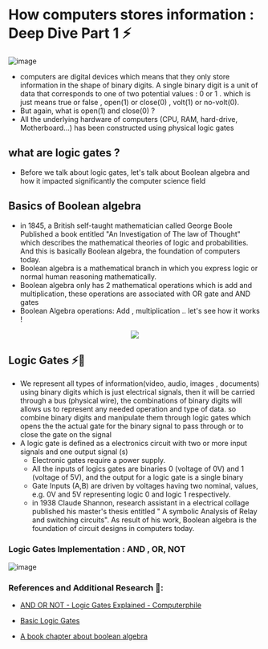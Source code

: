 # How computers stores information : Deep Dive Part 1 ⚡

![image](https://user-images.githubusercontent.com/50620277/120699242-d3b7d980-c4b8-11eb-8159-49daa5f5ee99.png)

- computers are digital devices which means that they only store information in the shape of binary digits. 
A single binary digit is a unit of data that corresponds to one of two potential values : 0 or 1 . which is just means true or false ,
open(1) or close(0) , volt(1) or no-volt(0).
- But again, what is open(1) and close(0) ?
- All the underlying hardware of computers (CPU, RAM, hard-drive, Motherboard...) has been constructed using physical logic gates

## what are logic gates ?
- Before we talk about logic gates, let's talk about Boolean algebra and how it impacted significantly the computer science field

## Basics of Boolean algebra 
- in 1845, a British self-taught mathematician called George Boole Published a book entitled "An Investigation of The law of Thought" which describes the mathematical theories of logic and probabilities. And this is basically Boolean algebra, the foundation of computers today.
- Boolean algebra is a mathematical branch in which you express logic or normal human reasoning mathematically. 
- Boolean algebra only has 2 mathematical operations which is add and multiplication, these operations  are associated with OR gate and AND gates
- Boolean Algebra operations: Add , multiplication .. let's see how it works !

<div style="text-align:center">
 <img src="https://user-images.githubusercontent.com/50620277/120697266-2e9c0180-c4b6-11eb-81ab-36c2de3a65da.png"/>  
</div>

## Logic Gates ⚡🔌
- We represent all types of information(video, audio, images , documents) using binary digits which is just electrical signals, then it will be carried through a bus (physical wire), the combinations of binary digits will allows us to represent any needed operation and type of data. so combine binary digits and manipulate them through logic gates which opens the the actual gate for the binary signal to pass through or to close the gate on the signal
- A logic gate is defined as a electronics circuit with two or more input signals and one output signal (s)
  - Electronic gates require a power supply.
  - All the inputs of logics gates are binaries 0 (voltage of 0V) and 1 (voltage of 5V), and the output for a logic gate is a single binary 
  - Gate Inputs (A,B) are driven by voltages having two nominal, values, e.g. 0V and 5V representing logic 0 and logic 1 respectively.
  - in 1938 Claude Shannon, research assistant in a electrical collage published his master's thesis entitled " A symbolic Analysis of Relay and switching circuits". As result of his work, Boolean algebra is the foundation of circuit designs in computers today.  

### Logic Gates Implementation : AND , OR, NOT

![image](https://user-images.githubusercontent.com/50620277/120699633-517be500-c4b9-11eb-84c6-dfd5cb08d7d8.png)

### References and Additional Research 📑:

- [AND OR NOT - Logic Gates Explained - Computerphile](https://www.youtube.com/watch?v=UvI-AMAtrvE&ab_channel=Computerphile)

- [Basic Logic Gates](http://www.ee.surrey.ac.uk/Projects/CAL/digital-logic/gatesfunc/index.html)

- [A book chapter about boolean algebra](https://www.pbte.edu.pk/text%20books/dae/math_123/Chapter_11.pdf)

